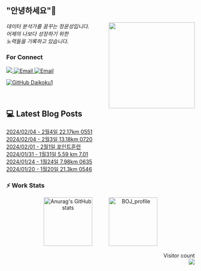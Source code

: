 
<h2> "안녕하세요"👋 </h2>
<img align='right' src="https://user-images.githubusercontent.com/50973778/144942576-b2f10b31-e628-43e4-b7da-3cc2144a5b73.gif" width="230">
<p><em> 데이터 분석가를 꿈꾸는 정윤성입니다.</br> 어제의 나보다 성장하기 위한 </br> 노력들을 기록하고 있습니다.</em></p>

### For Connect
<a href="https://blog.naver.com/jjys9047" target="_blank"><img src="https://img.shields.io/badge/-BLOG-brightgreen?style=flat-square&logo=Bloglovin&logoColor=white">
<a href="https://mail.google.com/mail/?view=cm&amp;fs=1&amp;to=jys9047@gmail.com" target="_blank"><img src="https://img.shields.io/badge/-Gmail-c14438?style=flat-square&logo=Gmail&logoColor=white" alt="Email">
<a href="mailto:jjys9047@naver.com" target="_blank"><img src="https://img.shields.io/badge/-Naver-brightgreen?style=flat-square&logo=Naver&logoColor=white" alt="Email">

[![GitHub Daikoku1](https://img.shields.io/github/followers/Daikoku1?label=follow&style=social)](https://github.com/Daikoku1)

</br>

## 💻 Latest Blog Posts
[2024/02/04 - 2월4일 22.17km 0551](https://blog.naver.com/jjys9047/223343609268?fromRss=true) <br>
[2024/02/04 - 2월3일 13.18km 0720](https://blog.naver.com/jjys9047/223343598090?fromRss=true) <br>
[2024/02/01 - 2월1일 포인트훈련](https://blog.naver.com/jjys9047/223341400914?fromRss=true) <br>
[2024/01/31 - 1월31일 5.59 km 7.01](https://blog.naver.com/jjys9047/223340118453?fromRss=true) <br>
[2024/01/24 - 1월24일 7.98km 0635](https://blog.naver.com/jjys9047/223332858456?fromRss=true) <br>
[2024/01/20 - 1월20일 21.3km 0546](https://blog.naver.com/jjys9047/223328477860?fromRss=true) <br>


### ⚡ Work Stats
<p align = 'center'>
  <img src="https://github-readme-stats.vercel.app/api?username=Daikoku1&show_icons=true&theme=midnight-purple" alt="Anurag's GitHub stats" height="130" hspace="20"/>
  <img src="http://mazassumnida.wtf/api/v2/generate_badge?boj=jys9047" alt="BOJ_profile" height="130" hspace="20"/>
</p>

<p align="right"> 
  Visitor count<br>
  <img src="https://profile-counter.glitch.me/Daikoku1/count.svg" />
</p>
